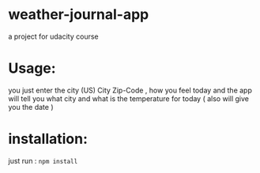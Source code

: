 # weather-journal-app
a project for udacity course 

# Usage:
you just enter the city (US) City Zip-Code , how you feel today and the app will tell you what city and what is the temperature for today ( also will give you the date )

# installation:
just run :
`npm install `

